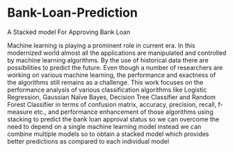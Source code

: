 # Bank-Loan-Prediction
A Stacked model For Approving Bank Loan


Machine learning is playing a prominent role in current era. In this modernized 
world almost all the applications are manipulated and controlled by machine 
learning algorithms. By the use of historical data there are possibilities to 
predict the future. Even though a number of researchers are working on 
various machine learning, the performance and exactness of the algorithms 
still remains as a challenge. This work focuses on the performance analysis of 
various classification algorithms like Logistic Regression, Gaussian Naïve 
Bayes, Decision Tree Classifier and Random Forest Classifier in terms of 
confusion matrix, accuracy, precision, recall, f-measure etc., and performance 
enhancement of those algorithms using stacking to predict the bank loan 
approval status so we can overcome the need to depend on a single machine 
learning model instead we can combine multiple models so to obtain a stacked 
model which provides better predictions as compared to each individual model
